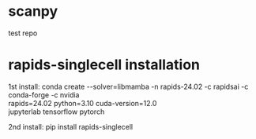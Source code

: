 # scanpy
test repo

# rapids-singlecell installation
1st install: conda create --solver=libmamba -n rapids-24.02 -c rapidsai -c conda-forge -c nvidia  \
                rapids=24.02 python=3.10 cuda-version=12.0 \
                jupyterlab tensorflow pytorch

2nd install: pip install rapids-singlecell